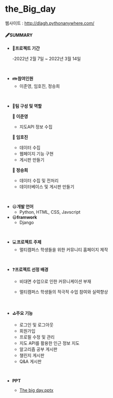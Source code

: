 # the_Big_day

웹사이트 : http://dlagh.pythonanywhere.com/

#### 🖋SUMMARY

- 📅<B>프로젝트 기간</B>

  -2022년 2월 7일 ~ 2022년 3월 14일

</br>

- 👪<B>참여인원</B>
  - 이준영, 임호진, 정승희 
</br>

- 👮<B>팀 구성 및 역할</B>

  <B>:man: 이준영</B>
  - 지도API 정보 수집
  
  
  <B>:man: 임호진</B>
  - 데이터 수집
  - 웹페이지 기능 구현
  - 게시판 만들기
    
  
  <B>:woman: 정승희</B>
  - 데이터 수집 및 전처리
  - 데이터베이스 및 게시판 만들기

 </br>
 
- 😃<B>개발 언어</B>
  - Python, HTML, CSS, Javscript
- 😃<B>framwork</B>
  - Django

</br>

- 💻<B>프로젝트 주제</B> 
  - 멀티캠퍼스 학생들을 위한 커뮤니티 홈페이지 제작

</br>

- ❓<B>프로젝트 선정 배경</B>

   - 비대면 수업으로 인한 커뮤니케이션 부재
   
   - 멀티캠퍼스 학생들의 적극적 수업 참여와 실력향상


</br>


- ⛳<B>주요 기능</B>

  - 로그인 및 로그아웃
  - 회원가입
  - 프로필 수정 및 관리
  - 지도 API를 활용한 인근 정보 지도
  - 알고리즘 공부 게시판
  - 챌린지 게시판
  - Q&A 게시판
  
</br>

- <B>PPT</B>

  - [The big day.pptx](https://github.com/dlaghwls1104/the_Big_day/files/9092222/The.big.day.pptx)

